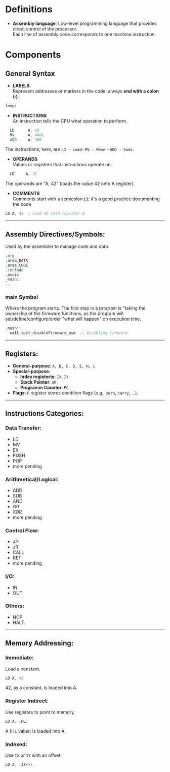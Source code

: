 # Definitions
- **Assembly language**:
Low-level programming language that provides direct control of the processor.  
Each line of assembly code corresponds to one machine instruction.
# Components

## General Syntax

- **LABELS**  
Represent addresses or markers in the code; always **end with a colon (:)**.
```asm
loop:
```

- **INSTRUCTIONS**  
An instruction tells the CPU what operation to perform.  
```asm
  LD      A, 42  
  MV      A, 4001     
  ADD     A, 100
```
The instructions, here, are `LD - Load`- `MV - Move` - `ADD - Sums`.  

- **OPERANDS**  
Values or registers that instructions operate on.  
```asm
  LD     A, 42
```
The operands are "A, 42" (loads the value 42 onto A register).  

- **COMMENTS**  
Comments start with a semicolon (;); it's a good practice documenting the code
```asm
LD A, 42  ; Load 42 into register A
```
***
## Assembly Directives/Symbols:
Used by the assembler to manage code and data.  
```asm
.org
.area_DATA
.area_CODE
.include
.asciz
_main::
...
```
### main Symbol
Where the program starts.
The first step in a program is "taking the ownership of the firmware functions, as the program will set/define/configure/order "what will happen" on execution time.  
```asm
_main::
  call cpct_disableFirmware_asm  ;; Disabling firmware
```

***
## Registers:
- **General-purpose**: `A, B, C, D, E, H, L`  
- **Special-purpose**:  
  - **Index registerts**: `IX`, `IY`.  
  - **Stack Pointer**: `SP`.  
  - **Programm Counter**: `PC`.  
- **Flags**: `F` register stores condition flags (e.g., `zero`, `carry`, ...).  
***

## Instructions Categories:
### Data Transfer: 
- LD
- MV
- EX
- PUSH
- POP
- more pending
  
### Arithmetical/Logical: 
- ADD
- SUB
- AND
- OR
- XOR
- more pending
  
### Control Flow: 
- JP
- JR
- CALL
- RET
- more pending

### I/O: 
- IN
- OUT
  
### Others: 
- NOP
- HALT.
***

## Memory Addressing:

### Immediate: 
Load a constant.
```asm
LD A, 42
```
42, as a constant, is loaded into A.

### Register Indirect: 
Use registers to point to memory.
```asm
LD A, (HL)
```
A (HL value) is loaded into A.


### Indexed: 
Use `IX`  or `IY` with an offset.  
```asm
LD A, (IX+5).
```

